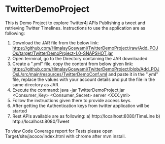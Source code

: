 # TwitterDemoProject
This is Demo Project to explore Twitter4j APIs Publishing a tweet and retrieving Twitter Timelines.
Instructions to use the application are as following:
1. Download the JAR file from the below link: 
   https://github.com/HimalayGoswami/TwitterDemoProject/raw/Add_POJOs/target/TwitterDemoProject-1.0-SNAPSHOT.jar
2. Open terminal, go to the Directory containing the JAR downloaded
3. Create a ".yml" file, copy the content from below given link:
   https://github.com/HimalayGoswami/TwitterDemoProject/blob/Add_POJOsL/src/main/resources/TwitterDemoConf.yml
   and paste it in the ".yml" file, replace the values with your account details and put the file in the same directory as        JAR.
4. Execute the command: java -jar TwitterDemoProject.jar <Consumer_Key> <Consumer_Secret> server <XXX.yml>
5. Follow the instructions given there to provide access keys.
6. After getting the Authentication keys from twitter application will be started
7. Rest APIs available are as following:
  a) http://localhost:8080/TimeLine
  b) http://localhost:8080/Tweet

To view Code Coverage report for Tests please open Target/site/jacoco/index.html with chrome after mvn install.
